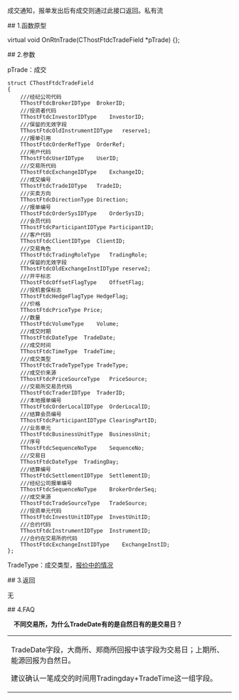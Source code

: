 <p>成交通知，报单发出后有成交则通过此接口返回。私有流</p>
<span class="anchor" id="f720911e-391c-4159-a697-f620360958d2"></span>
## 1.函数原型
<p>virtual void OnRtnTrade(CThostFtdcTradeField *pTrade) {};</p>
<span class="anchor" id="6ce7bc74-3683-40ba-ac28-e2192c6e5873"></span>
## 2.参数
<p>pTrade：成交</p>
<pre><code>struct CThostFtdcTradeField
{
    ///经纪公司代码
    TThostFtdcBrokerIDType  BrokerID;
    ///投资者代码
    TThostFtdcInvestorIDType    InvestorID;
    ///保留的无效字段
    TThostFtdcOldInstrumentIDType   reserve1;
    ///报单引用
    TThostFtdcOrderRefType  OrderRef;
    ///用户代码
    TThostFtdcUserIDType    UserID;
    ///交易所代码
    TThostFtdcExchangeIDType    ExchangeID;
    ///成交编号
    TThostFtdcTradeIDType   TradeID;
    ///买卖方向
    TThostFtdcDirectionType Direction;
    ///报单编号
    TThostFtdcOrderSysIDType    OrderSysID;
    ///会员代码
    TThostFtdcParticipantIDType ParticipantID;
    ///客户代码
    TThostFtdcClientIDType  ClientID;
    ///交易角色
    TThostFtdcTradingRoleType   TradingRole;
    ///保留的无效字段
    TThostFtdcOldExchangeInstIDType reserve2;
    ///开平标志
    TThostFtdcOffsetFlagType    OffsetFlag;
    ///投机套保标志
    TThostFtdcHedgeFlagType HedgeFlag;
    ///价格
    TThostFtdcPriceType Price;
    ///数量
    TThostFtdcVolumeType    Volume;
    ///成交时期
    TThostFtdcDateType  TradeDate;
    ///成交时间
    TThostFtdcTimeType  TradeTime;
    ///成交类型
    TThostFtdcTradeTypeType TradeType;
    ///成交价来源
    TThostFtdcPriceSourceType   PriceSource;
    ///交易所交易员代码
    TThostFtdcTraderIDType  TraderID;
    ///本地报单编号
    TThostFtdcOrderLocalIDType  OrderLocalID;
    ///结算会员编号
    TThostFtdcParticipantIDType ClearingPartID;
    ///业务单元
    TThostFtdcBusinessUnitType  BusinessUnit;
    ///序号
    TThostFtdcSequenceNoType    SequenceNo;
    ///交易日
    TThostFtdcDateType  TradingDay;
    ///结算编号
    TThostFtdcSettlementIDType  SettlementID;
    ///经纪公司报单编号
    TThostFtdcSequenceNoType    BrokerOrderSeq;
    ///成交来源
    TThostFtdcTradeSourceType   TradeSource;
    ///投资单元代码
    TThostFtdcInvestUnitIDType  InvestUnitID;
    ///合约代码
    TThostFtdcInstrumentIDType  InstrumentID;
    ///合约在交易所的代码
    TThostFtdcExchangeInstIDType    ExchangeInstID;
};
</code></pre>
<p>TradeType：成交类型，<a href="../../../qtywgz/bjhxj.html#anchor-id-02">报价中的情况</a></p>
<span class="anchor" id="3c96870a-bb85-4eec-9de3-2aef90649c58"></span>
## 3.返回
<p>无</p>
<span class="anchor" id="710304f8-e136-4525-a537-68fbe5edc8df"></span>
## 4.FAQ
<p><span alt="" id="anchor-id-10"></span> </p>
<p><div class="region_i"><p class="region_header" id="region_header_1" style="padding-left: 1em;font-weight : bold;text-indent: 0px;text-align: left;">不同交易所，为什么TradeDate有的是自然日有的是交易日？</p><div class="region_panel" id="region_panel_1" style="display:block;"><table><tr><td>
<p>TradeDate字段，大商所、郑商所回报中该字段为交易日；上期所、能源回报为自然日。</p>
<p>建议确认一笔成交的时间用Tradingday+TradeTime这一组字段。</p>
</td></tr></table>
</div><p class="region_tail" id="region_tail_1" style="border-top-color:transparent;border-bottom-width:0;"></p></div></p>
